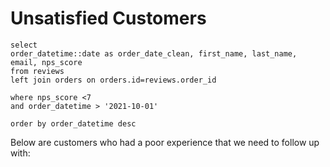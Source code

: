 # Unsatisfied Customers


```unsatisfied_customers
select 
order_datetime::date as order_date_clean, first_name, last_name, email, nps_score
from reviews
left join orders on orders.id=reviews.order_id

where nps_score <7
and order_datetime > '2021-10-01'

order by order_datetime desc
``` 

Below are customers who had a poor experience that we need to follow up with:


<DataTable data={data.unsatisfied_customers} rows=50 />
